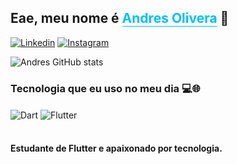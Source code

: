 ## Eae, meu nome é <span style="color:deepskyblue; border-bottom: 1px solid deepskyblue;">Andres Olivera</span> 🖖
[![Linkedin](https://img.shields.io/badge/LinkedIn-0077B5?style=for-the-badge&logo=linkedin&logoColor=white
)](https://www.linkedin.com/in/andres-undefined-75092b27a/)
[![Instagram](https://img.shields.io/badge/Instagram-E4405F?style=for-the-badge&logo=instagram&logoColor=white
)](https://www.instagram.com/andres.2kk/)

![Andres GitHub stats](https://github-readme-stats.vercel.app/api?username=Andres2kk&show_icons=true&theme=tokyonight)

### Tecnologia que eu uso no meu dia 💻🌐

<div>
<img align="center" alt="Dart" src="https://img.shields.io/badge/Dart-0175C2?style=for-the-badge&logo=dart&logoColor=white"/>
<img align="center" alt="Flutter" src="https://img.shields.io/badge/Flutter-02569B?style=for-the-badge&logo=flutter&logoColor=white"/>
</div><br/>

#### Estudante de Flutter e apaixonado por tecnologia.
